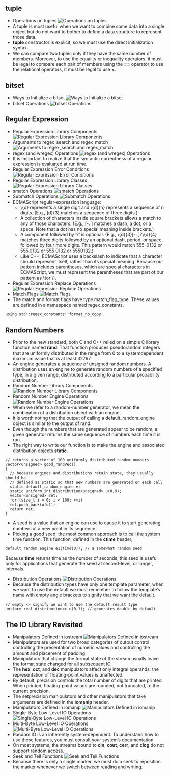 ## tuple
- Operations on tuples
![Operations on tuples](https://github.com/zcenao21/Photo/blob/master/Operations%20on%20tuples.PNG?raw=true)
- A tuple is most useful when we want to combine some data into a single object but do not want to bother to define a data structure to represent those data.
- **tuple** constructor is explicit, so we must use the direct initialization syntax.
- We can compare two tuples only
if they have the same number of members. Moreover, to use the equality or inequality operators, it must be legal to compare each pair of members using the **==** operator;to use the relational operators, it must be legal to use **<**.

## bitset
- Ways to Initialize a bitset
![Ways to Initialize a bitset](https://github.com/zcenao21/Photo/blob/master/WaystoInitialize%20abitset.PNG?raw=true)
- bitset Operations
![bitset Operations](https://github.com/zcenao21/Photo/blob/master/bitsetOperations.PNG?raw=true)

## Regular Expression
- Regular Expression Library Components
![Regular Expression Library Components](https://github.com/zcenao21/Photo/blob/master/Regular%20Expression%20Library%20Components.PNG?raw=true)
- Arguments to regex_search and regex_match
![Arguments to regex_search and regex_match](https://github.com/zcenao21/Photo/blob/master/Arguments%20to%20regex_search%20and%20regex_match.PNG?raw=true)
- regex (and wregex) Operations
![regex (and wregex) Operations](https://github.com/zcenao21/Photo/blob/master/regex%20Operations.PNG?raw=true)
- It is important to realize that the syntactic correctness of a regular expression
is evaluated at run time.
- Regular Expression Error Conditions
![Regular Expression Error Conditions](https://github.com/zcenao21/Photo/blob/master/Regular%20Expression%20Error%20Conditions.PNG?raw=true)
- Regular Expression Library Classes
![Regular Expression Library Classes](https://github.com/zcenao21/Photo/blob/master/Regular%20Expression%20Library%20Classes.PNG?raw=true)
- smatch Operations
![smatch Operations](https://github.com/zcenao21/Photo/blob/master/smatch%20Operations.PNG?raw=true)
- Submatch Operations
![Submatch Operations](https://github.com/zcenao21/Photo/blob/master/Submatch%20Operations.PNG?raw=true)
- ECMAScript regular-expression language:
  - \\{d} represents a single digit and \\{d}{n} represents a sequence of n digits. (E.g., \{d}{3} matches a sequence of three digits.)
  - A collection of characters inside square brackets allows a match to any of those characters. (E.g., [-. ] matches a dash, a dot, or a space. Note that a dot has no special meaning inside brackets.)
  - A component followed by ’?’ is optional. (E.g., \\{d}{3}[-. ]?\\{d}{4} matches three digits followed by an optional dash, period, or space, followed by four more digits. This pattern would match 555-0132 or 555.0132 or 555 0132 or 5550132.)
  - Like C++, ECMAScript uses a backslash to indicate that a character should represent itself, rather than its special meaning. Because our pattern includes parentheses, which are special characters in ECMAScript, we must represent the parentheses that are part of our pattern as \\(or \\).
- Regular Expression Replace Operations
![Regular Expression Replace Operations](https://github.com/zcenao21/Photo/blob/master/Regular%20Expression%20Replace%20Operations.PNG?raw=true)
- Match Flags
![Match Flags](https://github.com/zcenao21/Photo/blob/master/Match%20Flags.PNG?raw=true)
- The match and format flags have type match_flag_type. These values are defined in a namespace named regex_constants.
```
using std::regex_constants::format_no_copy;
```

## Random Numbers
- Prior to the new standard, both C
and C++ relied on a simple C library function named **rand**. That function produces pseudorandom integers that are uniformly distributed in the range from 0 to a systemdependent maximum value that is at least 32767.
- An engine
generates a sequence of unsigned random numbers. A distribution uses an engine to
generate random numbers of a specified type, in a given range, distributed according to a particular probability distribution.
- Random Number Library Components
![Random Number Library Components](https://github.com/zcenao21/Photo/blob/master/Random%20Number%20Library%20Components.PNG?raw=true)
- Random Number Engine Operations
![Random Number Engine Operations](https://github.com/zcenao21/Photo/blob/master/Random%20Number%20Engine%20Operations.PNG?raw=true)
- When we refer to a random-number generator, we mean the combination of a distribution object with an engine.
- it is worth noting that the output of calling a default_random_engine object is similar to the output of rand.
- Even though the numbers that are generated appear to be random, a given generator
returns the same sequence of numbers each time it is run.
- The right way to write our function is to make the engine and associated  distribution objects **static**.
```
// returns a vector of 100 uniformly distributed random numbers
vector<unsigned> good_randVec()
{
  // because engines and distributions retain state, they usually should be
  // defined as static so that new numbers are generated on each call
  static default_random_engine e;
  static uniform_int_distribution<unsigned> u(0,9);
  vector<unsigned> ret;
  for (size_t i = 0; i < 100; ++i)
  ret.push_back(u(e));
  return ret;
}
```
- A seed is a value that an engine can use to cause it to start generating numbers at a new point in its sequence.
- Picking a good seed, the most common approach is to call the system time function. This function, defined in the **ctime** header,
```
default_random_engine e1(time(0)); // a somewhat random seed
```
Because **time** returns time as the number of seconds, this seed is useful only for applications that generate the seed at second-level, or longer, intervals.
- Distribution Operations
![Distribution Operations](https://github.com/zcenao21/Photo/blob/master/Distribution%20Operations.PNG?raw=true)
- Because the distribution types have only one template parameter, when we want to use the default we must remember to follow the template’s name with empty angle brackets to signify that we want the default.
```
// empty <> signify we want to use the default result type
uniform_real_distribution<> u(0,1); // generates double by default
```

## The IO Library Revisited
- Manipulators Defined in iostream
![Manipulators Defined in iostream](https://github.com/zcenao21/Photo/blob/master/Manipulators%20Defined%20in%20iostream.PNG?raw=true)
- Manipulators are used for two broad categories of output control: controlling the presentation of numeric values and controlling the amount and placement of padding.
- Manipulators that change the format state of the stream usually leave the format state changed for all subsequent IO.
- The **hex**, **oct**, and **dec** manipulators affect only integral operands; the representation of floating-point values is unaffected.
- By default, precision controls the total number of digits that are printed. When printed, floating-point values are rounded, not truncated, to the current precision.
- The setprecision manipulators and other manipulators that take arguments are defined in the **iomanip** header.
- Manipulators Defined in iomanip
![Manipulators Defined in iomanip](https://github.com/zcenao21/Photo/blob/master/Manipulators%20Defined%20in%20iomanip.PNG?raw=true)
- Single-Byte Low-Level IO Operations
![Single-Byte Low-Level IO Operations](https://github.com/zcenao21/Photo/blob/master/Single-Byte%20Low-Level-IO-Operations.PNG?raw=true)
- Multi-Byte Low-Level IO Operations
![Multi-Byte Low-Level IO Operations](https://github.com/zcenao21/Photo/blob/master/Multi-Byte%20Low-Level-IO-Operations.PNG?raw=true)
- Random IO is an inherently system-dependent. To understand how to use these features, you must consult your system’s documentation.
- On most systems, the streams bound to **cin**, **cout**, **cerr**, and **clog** do not support random access.
- Seek and Tell Functions
![Seek and Tell Functions](https://github.com/zcenao21/Photo/blob/master/Seek-and-Tell-Functions.PNG?raw=true)
- Because there is only a single marker, we must do a seek to reposition the marker whenever we switch between reading and writing.
